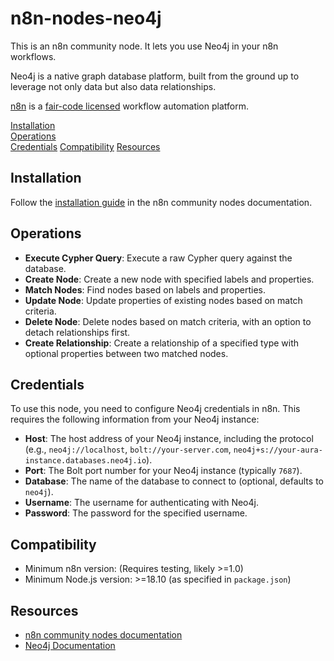 # n8n-nodes-neo4j

This is an n8n community node. It lets you use Neo4j in your n8n workflows.

Neo4j is a native graph database platform, built from the ground up to leverage not only data but also data relationships.

[n8n](https://n8n.io/) is a [fair-code licensed](https://docs.n8n.io/reference/license/) workflow automation platform.

[Installation](#installation)  
[Operations](#operations)  
[Credentials](#credentials)
[Compatibility](#compatibility)
[Resources](#resources)

## Installation

Follow the [installation guide](https://docs.n8n.io/integrations/community-nodes/installation/) in the n8n community nodes documentation.

## Operations

*   **Execute Cypher Query**: Execute a raw Cypher query against the database.
*   **Create Node**: Create a new node with specified labels and properties.
*   **Match Nodes**: Find nodes based on labels and properties.
*   **Update Node**: Update properties of existing nodes based on match criteria.
*   **Delete Node**: Delete nodes based on match criteria, with an option to detach relationships first.
*   **Create Relationship**: Create a relationship of a specified type with optional properties between two matched nodes.

## Credentials

To use this node, you need to configure Neo4j credentials in n8n. This requires the following information from your Neo4j instance:

*   **Host**: The host address of your Neo4j instance, including the protocol (e.g., `neo4j://localhost`, `bolt://your-server.com`, `neo4j+s://your-aura-instance.databases.neo4j.io`).
*   **Port**: The Bolt port number for your Neo4j instance (typically `7687`).
*   **Database**: The name of the database to connect to (optional, defaults to `neo4j`).
*   **Username**: The username for authenticating with Neo4j.
*   **Password**: The password for the specified username.

## Compatibility

*   Minimum n8n version: (Requires testing, likely >=1.0)
*   Minimum Node.js version: >=18.10 (as specified in `package.json`)

## Resources

*   [n8n community nodes documentation](https://docs.n8n.io/integrations/community-nodes/)
*   [Neo4j Documentation](https://neo4j.com/docs/)
